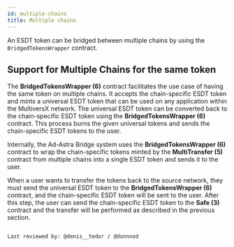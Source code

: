 ```yaml
---
id: multiple-chains
title: Multiple chains
---
```


[comment]: # (mx-abstract)

An ESDT token can be bridged between multiple chains by using the `BridgedTokensWrapper` contract.

[comment]: # (mx-context-auto)

## Support for Multiple Chains for the same token
The **BridgedTokensWrapper (6)** contract facilitates the use case of having the same token on multiple chains. It accepts the chain-specific ESDT token and mints a universal ESDT token that can be used on any application within the MultiversX network. The universal ESDT token can be converted back to the chain-specific ESDT token using the **BridgedTokensWrapper (6)** contract. This process burns the given universal tokens and sends the chain-specific ESDT tokens to the user.

Internally, the Ad-Astra Bridge system uses the **BridgedTokensWrapper (6)** contract to wrap the chain-specific tokens minted by the **MultiTransfer (5)** contract from multiple chains into a single ESDT token and sends it to the user.

When a user wants to transfer the tokens back to the source network, they must send the universal ESDT token to the **BridgedTokensWrapper (6)** contract, and the chain-specific ESDT token will be sent to the user. After this step, the user can send the chain-specific ESDT token to the **Safe (3)** contract and the transfer will be performed as described in the previous section.

                                                                                                                                                                                                                                                                                                                                                                                                                                                                                                                                                                                                

                                                                                                                                                                                                                                                                                                                                                                                                                                                                                                                                                                                                

                                                                                                                                                                                                                                                                                                                                                                                                                                                                                                                                                                                                

                                                                                                                                                                                                                                                                                                                                                                                                                                                                                                                                                                                                                                                                                                                                                                                                                                                                                                                                                                                                                                                                                                                                                                                                                                                                                                                                                                                                                                                                                                                                                                                                                                                                                                                                                                                                                                                                                                                                                                                                                                                                                                                                                                                                                                                                                                                                                                                                                                                                                                                                                                                                                                                                                                                                                                                                                                                                                                                                                                                                                                                                                                                                                                                                                                                                                                                                                                                                                                                                                                                                                                                                                                                                                                                                                                                                                                                                                                                                                                                                                                                                                                                                                                                                                                                                                                                                                                                              Last reviewed by: @denis__tedor / @donnnod
